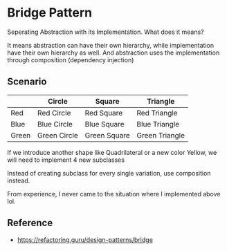 ﻿# Bridge Pattern

Seperating Abstraction with its Implementation. What does it means?

It means abstraction can have their own hierarchy, while implementation have their own hierarchy as well.
And abstraction uses the implementation through composition (dependency injection)

## Scenario

| | Circle | Square | Triangle |
|--- | --- | --- | --- |
| Red | Red Circle | Red Square | Red Triangle |
| Blue | Blue Circle | Blue Square | Blue Triangle |
| Green | Green Circle | Green Square | Green Triangle |

If we introduce another shape like Quadrilateral or a new color Yellow, we will need to implement 4 new subclasses

Instead of creating subclass for every single variation, use composition instead.

From experience, I never came to the situation where I implemented above lol.

## Reference

- https://refactoring.guru/design-patterns/bridge
